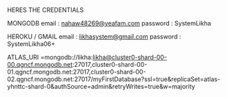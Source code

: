 HERES THE CREDENTIALS


MONGODB
email : nahaw48269@yeafam.com
password : SystemLikha

HEROKU / GMAIL
email : likhasystem@gmail.com
password : SystemLikha06+





ATLAS_URI =mongodb://likha:likha@cluster0-shard-00-00.qgncf.mongodb.net:27017,cluster0-shard-00-01.qgncf.mongodb.net:27017,cluster0-shard-00-02.qgncf.mongodb.net:27017/myFirstDatabase?ssl=true&replicaSet=atlas-yhnttc-shard-0&authSource=admin&retryWrites=true&w=majority



